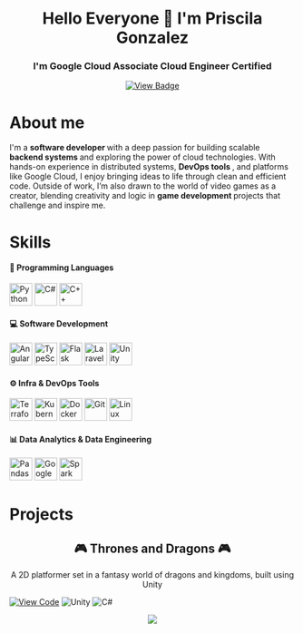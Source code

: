 
<div align="center">
  <h1> Hello Everyone 👋 I'm Priscila Gonzalez </h1> 
</div>
<div align="center"> 
  <h3>I'm Google Cloud Associate Cloud Engineer Certified</h3> <a href="https://www.credly.com/badges/faa27c1c-b4ff-4967-bb81-b9167763abd4"> <img src="https://img.icons8.com/?size=75&id=fpGM2cINbbu4&format=png&color=000000" title="View Badge"> </img> </a>
</div>

# About me
<div>
  <p>I'm a <b> software developer </b> with a deep passion for building scalable <b> backend systems </b> and exploring the power of cloud technologies. With hands-on experience in distributed systems, <b> DevOps tools </b>, and platforms like Google Cloud, I enjoy bringing ideas to life through clean and efficient code. Outside of work, I’m also drawn to the world of video games as a creator, blending creativity and logic in <b> game development </b> projects that challenge and inspire me.</p>
</div>

# Skills
#### 🧠 Programming Languages

<img src="https://img.icons8.com/?size=100&id=13441&format=png&color=000000" title="Python" width="40" /> <img src="https://img.icons8.com/?size=100&id=mhwmyz1eu7T5&format=png&color=000000" title="C#" width="40" /> 
<img src="https://cdn.jsdelivr.net/gh/devicons/devicon/icons/cplusplus/cplusplus-original.svg" title="C++" width="40" />

#### 💻 Software Development

<img src="https://img.icons8.com/?size=100&id=l9a5tcSnBwcf&format=png&color=000000" width="40" title="Angular"/> <img src="https://img.icons8.com/?size=100&id=HcQEdKCkXUs3&format=png&color=000000" width="40" title="TypeScript"/>
<img src="https://img.icons8.com/?size=100&id=5mbMwDZ796xj&format=png&color=000000" width="40" title="Flask"/>
<img src="https://img.icons8.com/?size=100&id=hUvxmdu7Rloj&format=png&color=000000" width="40" title="Laravel"/>
<img src="https://cdn.jsdelivr.net/gh/devicons/devicon/icons/unity/unity-original.svg" width="40" title="Unity"/>


#### ⚙️ Infra & DevOps Tools

<img src="https://cdn.jsdelivr.net/gh/devicons/devicon/icons/terraform/terraform-original.svg" width="40" title="Terraform"/> <img src="https://cdn.jsdelivr.net/gh/devicons/devicon/icons/kubernetes/kubernetes-plain.svg" width="40" title="Kubernetes"/>
<img src="https://img.icons8.com/?size=100&id=cdYUlRaag9G9&format=png&color=000000" width="40" title="Docker"/>
<img src="https://cdn.jsdelivr.net/gh/devicons/devicon/icons/git/git-original.svg" width="40" title="Git"/>
<img src="https://img.icons8.com/?size=100&id=HF4xGsjDERHf&format=png&color=000000" width="40" title="Linux"/>

#### 📊 Data Analytics & Data Engineering

<img src="https://img.icons8.com/?size=100&id=xSkewUSqtErH&format=png&color=000000" width="40" title="Pandas"/> <img src="https://img.icons8.com/?size=100&id=fpGM2cINbbu4&format=png&color=000000" width="40" title="Google Cloud Platform"/>
<img src="https://img.icons8.com/?size=100&id=0cRqPqlItA0E&format=png&color=000000" width="40" title="Spark"/>


# Projects
<div align="center">
  <h2> 🎮 Thrones and Dragons 🎮 </h2> 
  <p> A 2D platformer set in a fantasy world of dragons and kingdoms, built using Unity </p>
 
</div>

[![View Code](https://img.shields.io/badge/View%20Code-9C34C2?style=for-the-badge&logo=github&logoColor=white)](https://github.com/priscilagonzalezgonzalez/Thrones-and-Dragons)
![Unity](https://img.shields.io/badge/Unity-000000?style=for-the-badge&logo=unity&logoColor=white)
![C#](https://img.shields.io/badge/C%23-6E4C7E?style=for-the-badge&logo=c-sharp&logoColor=white)




<div align="center">
  <img src="https://github.com/priscilagonzalezgonzalez/priscilagonzalezgonzalez/blob/main/Multimedia/ThronesDragons.gif?raw=true" />
</div>




